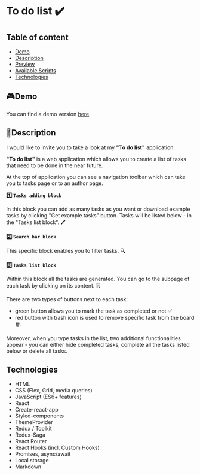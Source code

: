 # To do list ✔️

## Table of content

- [Demo](#demo)
- [Description](#description)
- [Preview](#preview)
- [Available Scripts](#available-scripts)
- [Technologies](#technologies)

## 🎮Demo

You can find a demo version [here](https://mizdebski77.github.io/tasks-list-react/).

## 📖Description

I would like to invite you to take a look at my **"To do list"** application.

**"To do list"** is a web application which allows you to create a list of tasks that need to be done in the near future.

At the top of application you can see a navigation toolbar which can take you to tasks page or to an author page.

**1️⃣ `Tasks adding block`**

In this block you can add as many tasks as you want or download example tasks by clicking "Get example tasks" button. Tasks will be listed below - in the "Tasks list block". 🖊️

**2️⃣ `Search bar block`**

This specific block enables you to filter tasks. 🔍

**3️⃣ `Tasks list block`**

Within this block all the tasks are generated. You can go to the subpage of each task by clicking on its content. 🗒️

There are two types of buttons next to each task:

- green button allows you to mark the task as completed or not ✅
- red button with trash icon is used to remove specific task from the board 🗑️.

Moreover, when you type tasks in the list, two additional functionalities appear - you can either hide completed tasks, complete all the tasks listed below or delete all tasks.


## Technologies

- HTML
- CSS (Flex, Grid, media queries)
- JavaScript (ES6+ features)
- React
- Create-react-app
- Styled-components
- ThemeProvider
- Redux / Toolkit
- Redux-Saga
- React Router
- React Hooks (incl. Custom Hooks)
- Promises, async/await
- Local storage
- Markdown
